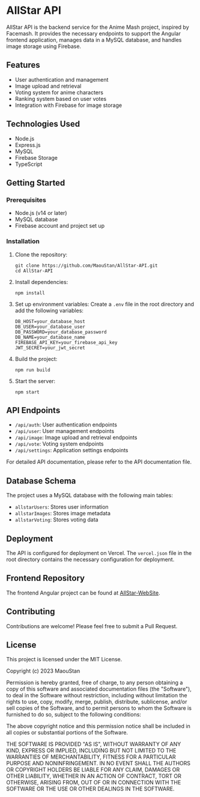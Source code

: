 # AllStar API

AllStar API is the backend service for the Anime Mash project, inspired by Facemash. It provides the necessary endpoints to support the Angular frontend application, manages data in a MySQL database, and handles image storage using Firebase.

## Features

- User authentication and management
- Image upload and retrieval
- Voting system for anime characters
- Ranking system based on user votes
- Integration with Firebase for image storage

## Technologies Used

- Node.js
- Express.js
- MySQL
- Firebase Storage
- TypeScript

## Getting Started

### Prerequisites

- Node.js (v14 or later)
- MySQL database
- Firebase account and project set up

### Installation

1. Clone the repository:
   ```
   git clone https://github.com/MaouStan/AllStar-API.git
   cd AllStar-API
   ```

2. Install dependencies:
   ```
   npm install
   ```

3. Set up environment variables:
   Create a `.env` file in the root directory and add the following variables:

   ```
   DB_HOST=your_database_host
   DB_USER=your_database_user
   DB_PASSWORD=your_database_password
   DB_NAME=your_database_name
   FIREBASE_API_KEY=your_firebase_api_key
   JWT_SECRET=your_jwt_secret
   ```

4. Build the project:
   ```
   npm run build
   ```

5. Start the server:
   ```
   npm start
   ```

## API Endpoints

- `/api/auth`: User authentication endpoints
- `/api/user`: User management endpoints
- `/api/image`: Image upload and retrieval endpoints
- `/api/vote`: Voting system endpoints
- `/api/settings`: Application settings endpoints

For detailed API documentation, please refer to the API documentation file.

## Database Schema

The project uses a MySQL database with the following main tables:

- `allstarUsers`: Stores user information
- `allstarImages`: Stores image metadata
- `allstarVoting`: Stores voting data

## Deployment

The API is configured for deployment on Vercel. The `vercel.json` file in the root directory contains the necessary configuration for deployment.

## Frontend Repository

The frontend Angular project can be found at [AllStar-WebSite](https://github.com/MaouStan/AllStar-WebSite).

## Contributing

Contributions are welcome! Please feel free to submit a Pull Request.

## License

This project is licensed under the MIT License.

Copyright (c) 2023 MaouStan

Permission is hereby granted, free of charge, to any person obtaining a copy
of this software and associated documentation files (the "Software"), to deal
in the Software without restriction, including without limitation the rights
to use, copy, modify, merge, publish, distribute, sublicense, and/or sell
copies of the Software, and to permit persons to whom the Software is
furnished to do so, subject to the following conditions:

The above copyright notice and this permission notice shall be included in all
copies or substantial portions of the Software.

THE SOFTWARE IS PROVIDED "AS IS", WITHOUT WARRANTY OF ANY KIND, EXPRESS OR
IMPLIED, INCLUDING BUT NOT LIMITED TO THE WARRANTIES OF MERCHANTABILITY,
FITNESS FOR A PARTICULAR PURPOSE AND NONINFRINGEMENT. IN NO EVENT SHALL THE
AUTHORS OR COPYRIGHT HOLDERS BE LIABLE FOR ANY CLAIM, DAMAGES OR OTHER
LIABILITY, WHETHER IN AN ACTION OF CONTRACT, TORT OR OTHERWISE, ARISING FROM,
OUT OF OR IN CONNECTION WITH THE SOFTWARE OR THE USE OR OTHER DEALINGS IN THE
SOFTWARE.
